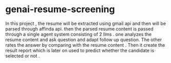 # genai-resume-screening
In this project , the resume will be extracted using gmail api and then will be parsed through affinda api.  then the parsed resume content is passed through a single agent  system consisting of 2 llms . one analyzes the resume content and ask question and adapt follow up question. The other rates the answer by comparing with the resume content . 
Then it create the result report which is later on used to predict whether the candidate is selected or not .
